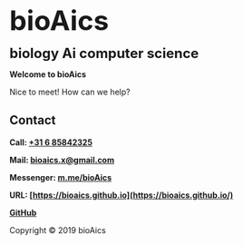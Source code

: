<strong><font size="7">bioAics</font></strong>&nbsp;&nbsp;&nbsp;&nbsp;&nbsp;&nbsp;&nbsp;&nbsp;&nbsp;&nbsp;&nbsp;&nbsp;<a href="https://bioaics.github.io/menu" ><img src="https://bioaics.github.io/bioAics-menu-icon.svg" alt="" /></a>

<strong><font size="5">biology Ai computer science</font></strong>

**Welcome to bioAics**

Nice to meet! How can we help?

## Contact
**Call: <a href="tel:0031685842325">+31 6 85842325</a>**

**Mail: [bioaics.x@gmail.com](bioaics.x@gmail.com)**

**Messenger: [m.me/bioAics](https://m.me/bioAics)**

**URL: [https://bioaics.github.io](https://bioaics.github.io/)**

**[GitHub](https://github.com/bioaics)**

Copyright © 2019 bioAics

